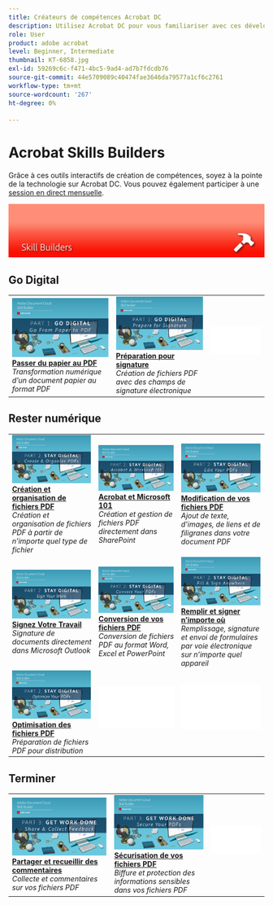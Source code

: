 ```yaml
---
title: Créateurs de compétences Acrobat DC
description: Utilisez Acrobat DC pour vous familiariser avec ces développeurs de compétences interactives
role: User
product: adobe acrobat
level: Beginner, Intermediate
thumbnail: KT-6858.jpg
exl-id: 59269c6c-f471-4bc5-9ad4-ad7b7fdcdb76
source-git-commit: 44e5709089c40474fae3646da79577a1cf6c2761
workflow-type: tm+mt
source-wordcount: '267'
ht-degree: 0%

---
```


# Acrobat Skills Builders

Grâce à ces outils interactifs de création de compétences, soyez à la pointe de la technologie sur Acrobat DC. Vous pouvez également participer à une [session en direct mensuelle](skill-builder-webinars.md).

![Image du générateur de compétences Acrobat](../assets/Hero-SkillBuilders.png)

## Go Digital

<table style="table-layout:fixed">
<tr>
  <td>
    <a href="https://doccloud.adobeconnect.com/paperpdf/" target="_blank">
      <img alt="Papier au format PDF" src="../assets/sb_papertopdf.png" />
    </a>
    <div>
    <a href="https://doccloud.adobeconnect.com/paperpdf/" target="_blank"><strong>Passer du papier au PDF</strong></a>
    </div>
    <em>Transformation numérique d’un document papier au format PDF</em>
    <br>
  </td>
  <td>
    <a href="https://doccloud.adobeconnect.com/skillbuilder-sigforms/" target="_blank">
      <img alt="Papier au format PDF" src="../assets/sb_prepareforsignature.png" />
    </a>
    <div>
    <a href="https://doccloud.adobeconnect.com/skillbuilder-sigforms/" target="_blank"><strong>Préparation pour signature</strong></a>
    </div>
    <em>Création de fichiers PDF avec des champs de signature électronique</em>
    <br>
  </td>
  <td>
    <img alt="Espacement" src="../assets/Whitespacer.png" />
    <div>
    <br>
  </td>
</tr>
</table>

## Rester numérique

<table style="table-layout:fixed">
<tr>
 <td>
    <a href="https://doccloud.adobeconnect.com/createpdfs/" target="_blank">
      <img alt="Création et organisation de fichiers PDF" src="../assets/sb_create.png" />
    </a>
    <div>
    <a href="https://doccloud.adobeconnect.com/createpdfs/" target="_blank"><strong>Création et organisation de fichiers PDF</strong></a>
    </div>
    <em>Création et organisation de fichiers PDF à partir de n’importe quel type de fichier</em>
    <br>
  </td>
  <td>
    <a href="https://doccloud.adobeconnect.com/micro/" target="_blank">
      <img alt="Acrobat et Microsoft 101" src="../assets/sb_microsoft.png" />
    </a>
    <div>
    <a href="https://doccloud.adobeconnect.com/micro/" target="_blank"><strong>Acrobat et Microsoft 101</strong></a>
    </div>
    <em>Création et gestion de fichiers PDF directement dans SharePoint</em>
    <br>
  </td>
  <td>
    <a href="https://doccloud.adobeconnect.com/editpdf/" target="_blank">
      <img alt="Modification de vos fichiers PDF" src="../assets/sb_edit.png" />
    </a>
    <div>
    <a href="https://doccloud.adobeconnect.com/editpdf/" target="_blank"><strong>Modification de vos fichiers PDF</strong></a>
    </div>
    <em>Ajout de texte, d’images, de liens et de filigranes dans votre document PDF</em>
    <br>
  </td>
</tr>
<tr>
  <td>
    <a href="https://doccloud.adobeconnect.com/sign/" target="_blank">
      <img alt="Signez Votre Travail" src="../assets/sb_signed.png" />
    </a>
    <div>
    <a href="https://doccloud.adobeconnect.com/sign/" target="_blank"><strong>Signez Votre Travail</strong></a>
    </div>
    <em>Signature de documents directement dans Microsoft Outlook</em>
    <br>
  </td>
  <td>
    <a href="https://doccloud.adobeconnect.com/convertpdfs/" target="_blank">
      <img alt="Conversion de vos fichiers PDF" src="../assets/sb_convert.png" />
    </a>
    <div>
    <a href="https://doccloud.adobeconnect.com/convertpdfs/" target="_blank"><strong>Conversion de vos fichiers PDF</strong></a>
    </div>
    <em>Conversion de fichiers PDF au format Word, Excel et PowerPoint</em>
    <br>
  </td>
  <td>
    <a href="https://doccloud.adobeconnect.com/fillsign/" target="_blank">
      <img alt="Remplir et signer n’importe où" src="../assets/sb_fill.png" />
    </a>
    <div>
    <a href="https://doccloud.adobeconnect.com/fillsign/" target="_blank"><strong>Remplir et signer n’importe où</strong></a>
    </div>
    <em>Remplissage, signature et envoi de formulaires par voie électronique sur n’importe quel appareil</em>
    <br>
  </td>
</tr>
<tr>
  <td>
    <a href="https://doccloud.adobeconnect.com/optimizepdfs/" target="_blank">
      <img alt="Optimisation des fichiers PDF" src="../assets/sb_optimize.png" />
    </a>
    <div>
    <a href="https://doccloud.adobeconnect.com/optimizepdfs/" target="_blank"><strong>Optimisation des fichiers PDF</strong></a>
    </div>
    <em>Préparation de fichiers PDF pour distribution</em>
    <br>
  </td>
  <td>
   <img alt="Espacement" src="../assets/Whitespacer.png" />
    <div>
    <br>
  </td>
  <td>
   <img alt="Espacement" src="../assets/Whitespacer.png" />
    <div>
    <br>
  </td>
</tr>
</table>

## Terminer

<table style="table-layout:fixed">
<tr>
  <td>
    <a href="https://doccloud.adobeconnect.com/skillbuilder-share/" target="_blank">
      <img alt="Partager et recueillir des commentaires" src="../assets/sb_feedback.png" />
    </a>
    <div>
    <a href="https://doccloud.adobeconnect.com/skillbuilder-share/" target="_blank"><strong>Partager et recueillir des commentaires</strong></a>
    </div>
    <em>Collecte et commentaires sur vos fichiers PDF</em>
    <br>
  </td>
  <td>
    <a href="https://doccloud.adobeconnect.com/securepdfs/" target="_blank">
      <img alt="Sécurisation de vos fichiers PDF" src="../assets/sb_secure.png" />
    </a>
    <div>
    <a href="https://doccloud.adobeconnect.com/securepdfs/" target="_blank"><strong>Sécurisation de vos fichiers PDF</strong></a>
    </div>
    <em>Biffure et protection des informations sensibles dans vos fichiers PDF</em>
    <br>
  </td>
  <td>
   <img alt="Espacement" src="../assets/Whitespacer.png" />
    <div>
    <br>
  </td>
</tr>
</table>
